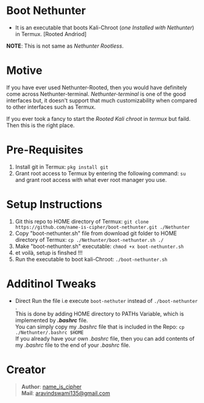 # Boot Nethunter
- It is an executable that boots Kali-Chroot (_one Installed with Nethunter_) in Termux. [Rooted Andriod]

**NOTE**: This is not same as _Nethunter Rootless_.

# Motive
If you have ever used Nethunter-Rooted, then you would have definitely come across Nethunter-terminal. _Nethunter-terminal_ is one of the good interfaces but, it doesn't support that much customizability when compared to other interfaces such as Termux.  

If you ever took a fancy to start the _Rooted Kali chroot_ in _termux_ but faild. Then this is the right place.

# Pre-Requisites
1. Install git in Termux: `pkg install git`
2. Grant root access to Termux by entering the following command: `su`  
   and grant root access with what ever root manager you use.

# Setup Instructions
1. Git this repo to HOME directory of Termux: `git clone https://github.com/name-is-cipher/boot-nethunter.git ./Nethunter`
2. Copy "boot-nethunter.sh" file from download git folder to HOME directory of Termux: `cp ./Nethunter/boot-nethunter.sh ./`
3. Make "boot-nethunter.sh" executable: `chmod +x boot-nethunter.sh`
5. et voilà, setup is finshed !!!
6. Run the executable to boot kali-Chroot: `./boot-nethunter.sh`

# Additinol Tweaks
- Direct Run the file i.e execute `boot-nethuter` instead of `./boot-nethunter` .  
  This is done by adding HOME directory to PATHs Variable, which is implemented by _**.bashrc**_ file.  
  You can simply copy my _.bashrc_ file that is included in the Repo: `cp ./Nethunter/.bashrc $HOME`     
If you already have your own _.bashrc_ file, then you can add contents of my  _.bashrc_ file to the end of your _.bashrc_ file.

# Creator
> **Author**: [name_is_cipher](https://github.com/name-is-cipher)  
> **Mail**: aravindswami135@gmail.com

